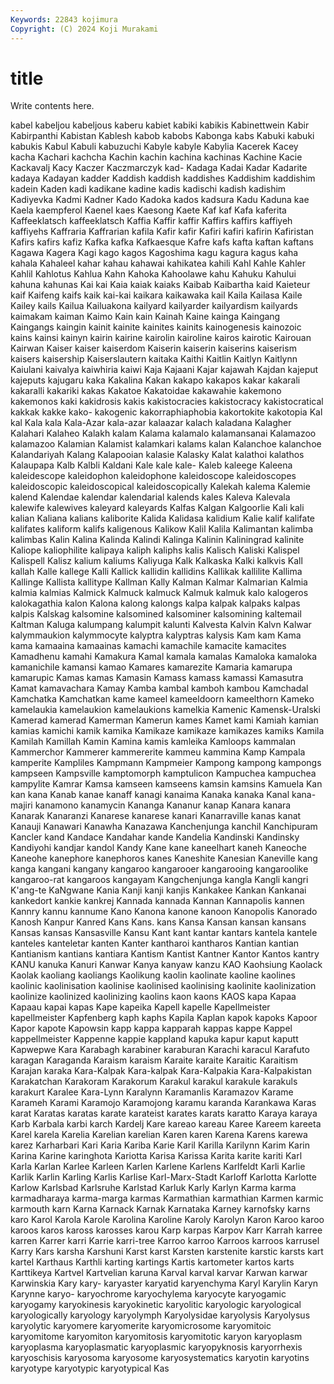 ```yaml
---
Keywords: 22843 kojimura
Copyright: (C) 2024 Koji Murakami
---
```


# title

Write contents here.



 kabel kabeljou kabeljous kaberu kabiet kabiki
kabikis Kabinettwein Kabir Kabirpanthi Kabistan Kablesh kabob kabobs Kabonga kabs
Kabuki kabuki kabukis Kabul Kabuli kabuzuchi Kabyle kabyle Kabylia Kacerek
Kacey kacha Kachari kachcha Kachin kachin kachina kachinas Kachine Kacie
Kackavalj Kacy Kaczer Kaczmarczyk kad- Kadaga Kadai Kadar Kadarite kadaya
Kadayan kadder Kaddish kaddish kaddishes Kaddishim kaddishim kadein Kaden kadi
kadikane kadine kadis kadischi kadish kadishim Kadiyevka Kadmi Kadner Kado
Kadoka kados kadsura Kadu Kaduna kae Kaela kaempferol Kaenel kaes
Kaesong Kaete Kaf kaf Kafa kaferita Kaffeeklatsch kaffeeklatsch Kaffia Kaffir
kaffir Kaffirs kaffirs kaffiyeh kaffiyehs Kaffraria Kaffrarian kafila Kafir kafir
Kafiri kafiri kafirin Kafiristan Kafirs kafirs kafiz Kafka kafka Kafkaesque
Kafre kafs kafta kaftan kaftans Kagawa Kagera Kagi kago kagos
Kagoshima kagu kagura kagus kaha kahala Kahaleel kahar kahau kahawai
kahikatea kahili Kahl Kahle Kahler Kahlil Kahlotus Kahlua Kahn Kahoka
Kahoolawe kahu Kahuku Kahului kahuna kahunas Kai kai Kaia kaiak
kaiaks Kaibab Kaibartha kaid Kaieteur kaif Kaifeng kaifs kaik kai-kai
kaikara kaikawaka kail Kaila Kailasa Kaile Kailey kails Kailua Kailuakona
kailyard kailyarder kailyardism kailyards kaimakam kaiman Kaimo Kain kain Kainah
Kaine kainga Kaingang Kaingangs kaingin kainit kainite kainites kainits kainogenesis
kainozoic kains kainsi kainyn kairin kairine kairolin kairoline kairos kairotic
Kairouan Kairwan Kaiser kaiser kaiserdom Kaiserin kaiserin kaiserins kaiserism kaisers
kaisership Kaiserslautern kaitaka Kaithi Kaitlin Kaitlyn Kaitlynn Kaiulani kaivalya kaiwhiria
kaiwi Kaja Kajaani Kajar kajawah Kajdan kajeput kajeputs kajugaru kaka
Kakalina Kakan kakapo kakapos kakar kakarali kakaralli kakariki kakas Kakatoe
Kakatoidae kakawahie kakemono kakemonos kaki kakidrosis kakis kakistocracies kakistocracy kakistocratical
kakkak kakke kako- kakogenic kakorraphiaphobia kakortokite kakotopia Kal kal Kala
kala Kala-Azar kala-azar kalaazar kalach kaladana Kalagher Kalahari Kalaheo Kalakh
kalam Kalama kalamalo kalamansanai Kalamazoo kalamazoo Kalamian Kalamist kalamkari kalams
kalan Kalanchoe kalanchoe Kalandariyah Kalang Kalapooian kalasie Kalasky Kalat kalathoi
kalathos Kalaupapa Kalb Kalbli Kaldani Kale kale kale- Kaleb kaleege
Kaleena kaleidescope kaleidophon kaleidophone kaleidoscope kaleidoscopes kaleidoscopic kaleidoscopical kaleidoscopically Kalekah
kalema Kalemie kalend Kalendae kalendar kalendarial kalends kales Kaleva Kalevala
kalewife kalewives kaleyard kaleyards Kalfas Kalgan Kalgoorlie Kali kali kalian
Kaliana kalians kaliborite Kalida Kalidasa kalidium Kalie kalif kalifate kalifates
kaliform kalifs kaligenous Kalikow Kalil Kalila Kalimantan kalimba kalimbas Kalin
Kalina Kalinda Kalindi Kalinga Kalinin Kaliningrad kalinite Kaliope kaliophilite kalipaya
kaliph kaliphs kalis Kalisch Kaliski Kalispel Kalispell Kalisz kalium kaliums
Kaliyuga Kalk Kalkaska Kalki kalkvis Kall kallah Kalle kallege Kalli
Kallick kallidin kallidins Kallikak kallilite Kallima Kallinge Kallista kallitype Kallman
Kally Kalman Kalmar Kalmarian Kalmia kalmia kalmias Kalmick Kalmuck kalmuck
Kalmuk kalmuk kalo kalogeros kalokagathia kalon Kalona kalong kalongs kalpa
kalpak kalpaks kalpas kalpis Kalskag kalsomine kalsomined kalsominer kalsomining kaltemail
Kaltman Kaluga kalumpang kalumpit kalunti Kalvesta Kalvin Kalvn Kalwar kalymmaukion
kalymmocyte kalyptra kalyptras kalysis Kam kam Kama kama kamaaina kamaainas
kamachi kamachile kamacite kamacites Kamadhenu kamahi Kamakura Kamal kamala kamalas
Kamaloka kamaloka kamanichile kamansi kamao Kamares kamarezite Kamaria kamarupa kamarupic
Kamas kamas Kamasin Kamass kamass kamassi Kamasutra Kamat kamavachara Kamay
Kamba kambal kamboh kambou Kamchadal Kamchatka Kamchatkan kame kameel kameeldoorn
kameelthorn Kameko kamelaukia kamelaukion kamelaukions kamelkia Kamenic Kamensk-Uralski Kamerad kamerad
Kamerman Kamerun kames Kamet kami Kamiah kamian kamias kamichi kamik
kamika Kamikaze kamikaze kamikazes kamiks Kamila Kamilah Kamillah Kamin Kamina
kamis kamleika Kamloops kammalan Kammerchor Kammerer kammererite kammeu kammina Kamp
Kampala kamperite Kampliles Kampmann Kampmeier Kampong kampong kampongs kampseen Kampsville
kamptomorph kamptulicon Kampuchea kampuchea kampylite Kamrar Kamsa kamseen kamseens kamsin
kamsins Kamuela Kan kan kana Kanab kanae kanaff kanagi kanaima
Kanaka kanaka Kanal kana-majiri kanamono kanamycin Kananga Kananur kanap Kanara
kanara Kanarak Kanaranzi Kanarese kanarese kanari Kanarraville kanas kanat Kanauji
Kanawari Kanawha Kanazawa Kanchenjunga kanchil Kanchipuram Kancler kand Kandace Kandahar
kande Kandelia Kandinski Kandinsky Kandiyohi kandjar kandol Kandy Kane kane
kaneelhart kaneh Kaneoche Kaneohe kanephore kanephoros kanes Kaneshite Kanesian Kaneville
kang kanga kangani kangany kangaroo kangarooer kangarooing kangaroolike kangaroo-rat kangaroos
kangayam Kangchenjunga kangla Kangli kangri K'ang-te KaNgwane Kania Kanji kanji
kanjis Kankakee Kankan Kankanai kankedort kankie kankrej Kannada kannada Kannan
Kannapolis kannen Kannry kannu kannume Kano Kanona kanone kanoon Kanopolis
Kanorado Kanosh Kanpur Kanred Kans Kans. kans Kansa Kansan kansan
kansans Kansas kansas Kansasville Kansu Kant kant kantar kantars kantela
kantele kanteles kanteletar kanten Kanter kantharoi kantharos Kantian kantian Kantianism
kantians kantiara Kantism Kantist Kantner Kantor Kantos kantry KANU kanuka
Kanuri Kanwar Kanya kanyaw kanzu KAO Kaohsiung Kaolack Kaolak kaoliang
kaoliangs Kaolikung kaolin kaolinate kaoline kaolines kaolinic kaolinisation kaolinise kaolinised
kaolinising kaolinite kaolinization kaolinize kaolinized kaolinizing kaolins kaon kaons KAOS
kapa Kapaa Kapaau kapai kapas Kape kapeika Kapell kapelle Kapellmeister
kapellmeister Kapfenberg kaph kaphs Kapila Kaplan kapok kapoks Kapoor Kapor
kapote Kapowsin kapp kappa kapparah kappas kappe Kappel kappellmeister Kappenne
kappie kappland kapuka kapur kaput kaputt Kapwepwe Kara Karabagh karabiner
karaburan Karachi karacul Karafuto karagan Karaganda Karaism karaism Karaite karaite
Karaitic Karaitism Karajan karaka Kara-Kalpak Kara-kalpak Kara-Kalpakia Kara-Kalpakistan Karakatchan Karakoram
Karakorum Karakul karakul karakule karakuls karakurt Karalee Kara-Lynn Karalynn Karamanlis
Karamazov Karame Karameh Karami Karamojo Karamojong karamu karanda Karankawa Karas
karat Karatas karatas karate karateist karates karats karatto Karaya karaya
Karb Karbala karbi karch Kardelj Kare kareao kareau Karee Kareem
kareeta Karel karela Karelia Karelian karelian Karen karen Karena Karens
karewa karez Karharbari Kari Karia Kariba Karie Karil Karilla Karilynn
Karim Karin Karina Karine karinghota Kariotta Karisa Karissa Karita karite
kariti Karl Karla Karlan Karlee Karleen Karlen Karlene Karlens Karlfeldt
Karli Karlie Karlik Karlin Karling Karlis Karlise Karl-Marx-Stadt Karloff Karlotta
Karlotte Karlow Karlsbad Karlsruhe Karlstad Karluk Karly Karlyn Karma karma
karmadharaya karma-marga karmas Karmathian karmathian Karmen karmic karmouth karn Karna
Karnack Karnak Karnataka Karney karnofsky karns karo Karol Karola Karole
Karolina Karoline Karoly Karolyn Karon Karoo karoo karoos karos kaross
karosses karou Karp karpas Karpov Karr Karrah karree karren Karrer
karri Karrie karri-tree Karroo karroo Karroos karroos karrusel Karry Kars
karsha Karshuni Karst karst Karsten karstenite karstic karsts kart kartel
Karthaus Karthli karting kartings Kartis kartometer kartos karts Karttikeya Kartvel
Kartvelian karuna Karval karval karvar Karwan karwar Karwinskia Kary kary-
karyaster karyatid karyenchyma Karyl Karylin Karyn Karynne karyo- karyochrome karyochylema
karyocyte karyogamic karyogamy karyokinesis karyokinetic karyolitic karyologic karyological karyologically karyology
karyolymph Karyolysidae karyolysis Karyolysus karyolytic karyomere karyomerite karyomicrosome karyomitoic karyomitome
karyomiton karyomitosis karyomitotic karyon karyoplasm karyoplasma karyoplasmatic karyoplasmic karyopyknosis karyorrhexis
karyoschisis karyosoma karyosome karyosystematics karyotin karyotins karyotype karyotypic karyotypical Kas

